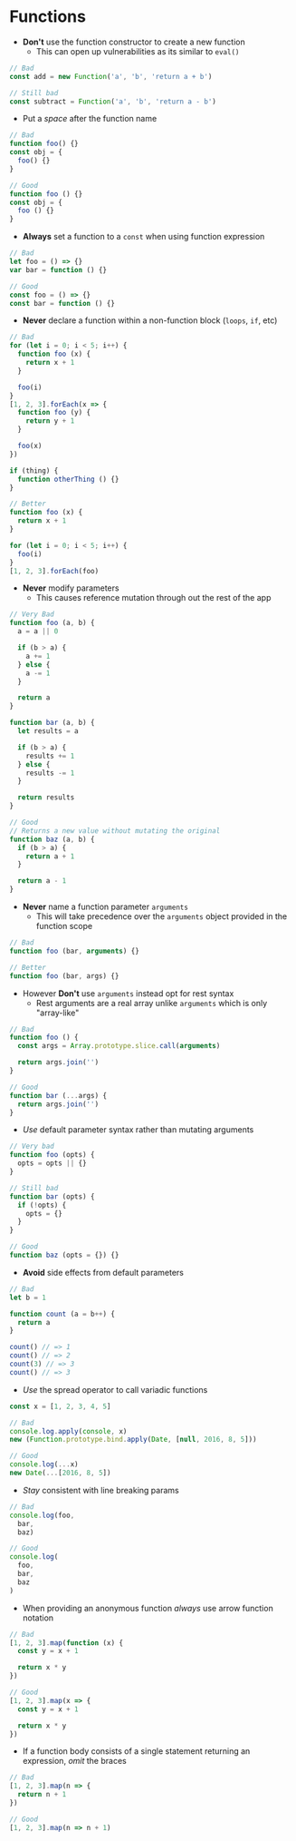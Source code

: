 # Functions

- **Don't** use the function constructor to create a new function
  - This can open up vulnerabilities as its similar to `eval()`
```js
// Bad
const add = new Function('a', 'b', 'return a + b')

// Still bad
const subtract = Function('a', 'b', 'return a - b')
```

- Put a _space_ after the function name
```js
// Bad
function foo() {}
const obj = {
  foo() {}
}

// Good
function foo () {}
const obj = {
  foo () {}
}
```

- **Always** set a function to a `const` when using function expression
```js
// Bad
let foo = () => {}
var bar = function () {}

// Good
const foo = () => {}
const bar = function () {}
```

- **Never** declare a function within a non-function block (`loops`, `if`, etc)
```js
// Bad
for (let i = 0; i < 5; i++) {
  function foo (x) {
    return x + 1
  }

  foo(i)
}
[1, 2, 3].forEach(x => {
  function foo (y) {
    return y + 1
  }

  foo(x)
})

if (thing) {
  function otherThing () {}
}

// Better
function foo (x) {
  return x + 1
}

for (let i = 0; i < 5; i++) {
  foo(i)
}
[1, 2, 3].forEach(foo)
```

- **Never** modify parameters
  - This causes reference mutation through out the rest of the app
```js
// Very Bad
function foo (a, b) {
  a = a || 0

  if (b > a) {
    a += 1
  } else {
    a -= 1
  }

  return a
}

function bar (a, b) {
  let results = a

  if (b > a) {
    results += 1
  } else {
    results -= 1
  }

  return results
}

// Good
// Returns a new value without mutating the original
function baz (a, b) {
  if (b > a) {
    return a + 1
  }

  return a - 1
}
```

- **Never** name a function parameter `arguments`
  - This will take precedence over the `arguments` object provided in the function scope
```js
// Bad
function foo (bar, arguments) {}

// Better
function foo (bar, args) {}
```

- However **Don't** use `arguments` instead opt for rest syntax
  - Rest arguments are a real array unlike `arguments` which is only "array-like"
```js
// Bad
function foo () {
  const args = Array.prototype.slice.call(arguments)

  return args.join('')
}

// Good
function bar (...args) {
  return args.join('')
}
```

- _Use_ default parameter syntax rather than mutating arguments
```js
// Very bad
function foo (opts) {
  opts = opts || {}
}

// Still bad
function bar (opts) {
  if (!opts) {
    opts = {}
  }
}

// Good
function baz (opts = {}) {}
```

- **Avoid** side effects from default parameters
```js
// Bad
let b = 1

function count (a = b++) {
  return a
}

count() // => 1
count() // => 2
count(3) // => 3
count() // => 3
```

- _Use_ the spread operator to call variadic functions
```js
const x = [1, 2, 3, 4, 5]

// Bad
console.log.apply(console, x)
new (Function.prototype.bind.apply(Date, [null, 2016, 8, 5]))

// Good
console.log(...x)
new Date(...[2016, 8, 5])
```

- _Stay_ consistent with line breaking params
```js
// Bad
console.log(foo,
  bar,
  baz)

// Good
console.log(
  foo,
  bar,
  baz
)
```

- When providing an anonymous function _always_ use arrow function notation
```js
// Bad
[1, 2, 3].map(function (x) {
  const y = x + 1

  return x * y
})

// Good
[1, 2, 3].map(x => {
  const y = x + 1

  return x * y
})
```

- If a function body consists of a single statement returning an expression, _omit_ the braces
```js
// Bad
[1, 2, 3].map(n => {
  return n + 1
})

// Good
[1, 2, 3].map(n => n + 1)
```
